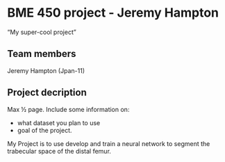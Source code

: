 # BME 450 project - Jeremy Hampton
“My super-cool project”
## Team members
Jeremy Hampton (Jpan-11)
## Project decription
Max ½ page. Include some information on:
- what dataset you plan to use
- goal of the project. 

My Project is to use develop and train a neural network to segment the trabecular space of the distal femur.
